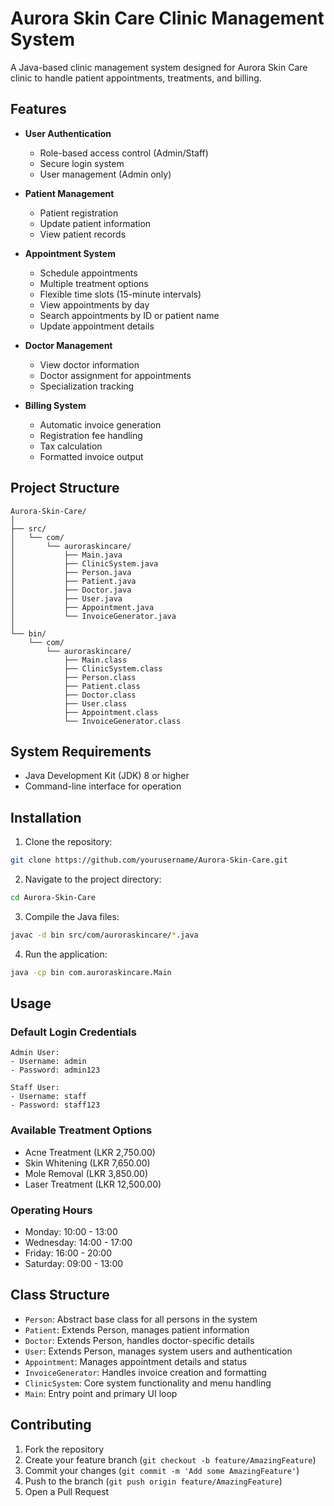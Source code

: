 # Aurora Skin Care Clinic Management System

A Java-based clinic management system designed for Aurora Skin Care clinic to handle patient appointments, treatments, and billing.

## Features

- **User Authentication**
  - Role-based access control (Admin/Staff)
  - Secure login system
  - User management (Admin only)

- **Patient Management**
  - Patient registration
  - Update patient information
  - View patient records

- **Appointment System**
  - Schedule appointments
  - Multiple treatment options
  - Flexible time slots (15-minute intervals)
  - View appointments by day
  - Search appointments by ID or patient name
  - Update appointment details

- **Doctor Management**
  - View doctor information
  - Doctor assignment for appointments
  - Specialization tracking

- **Billing System**
  - Automatic invoice generation
  - Registration fee handling
  - Tax calculation
  - Formatted invoice output

## Project Structure

```
Aurora-Skin-Care/
│
├── src/
│   └── com/
│       └── auroraskincare/
│           ├── Main.java
│           ├── ClinicSystem.java
│           ├── Person.java
│           ├── Patient.java
│           ├── Doctor.java
│           ├── User.java
│           ├── Appointment.java
│           └── InvoiceGenerator.java
│
└── bin/
    └── com/
        └── auroraskincare/
            ├── Main.class
            ├── ClinicSystem.class
            ├── Person.class
            ├── Patient.class
            ├── Doctor.class
            ├── User.class
            ├── Appointment.class
            └── InvoiceGenerator.class
```

## System Requirements

- Java Development Kit (JDK) 8 or higher
- Command-line interface for operation

## Installation

1. Clone the repository:
```bash
git clone https://github.com/yourusername/Aurora-Skin-Care.git
```

2. Navigate to the project directory:
```bash
cd Aurora-Skin-Care
```

3. Compile the Java files:
```bash
javac -d bin src/com/auroraskincare/*.java
```

4. Run the application:
```bash
java -cp bin com.auroraskincare.Main
```

## Usage

### Default Login Credentials

```
Admin User:
- Username: admin
- Password: admin123

Staff User:
- Username: staff
- Password: staff123
```

### Available Treatment Options

- Acne Treatment (LKR 2,750.00)
- Skin Whitening (LKR 7,650.00)
- Mole Removal (LKR 3,850.00)
- Laser Treatment (LKR 12,500.00)

### Operating Hours

- Monday: 10:00 - 13:00
- Wednesday: 14:00 - 17:00
- Friday: 16:00 - 20:00
- Saturday: 09:00 - 13:00

## Class Structure

- `Person`: Abstract base class for all persons in the system
- `Patient`: Extends Person, manages patient information
- `Doctor`: Extends Person, handles doctor-specific details
- `User`: Extends Person, manages system users and authentication
- `Appointment`: Manages appointment details and status
- `InvoiceGenerator`: Handles invoice creation and formatting
- `ClinicSystem`: Core system functionality and menu handling
- `Main`: Entry point and primary UI loop

## Contributing

1. Fork the repository
2. Create your feature branch (`git checkout -b feature/AmazingFeature`)
3. Commit your changes (`git commit -m 'Add some AmazingFeature'`)
4. Push to the branch (`git push origin feature/AmazingFeature`)
5. Open a Pull Request
